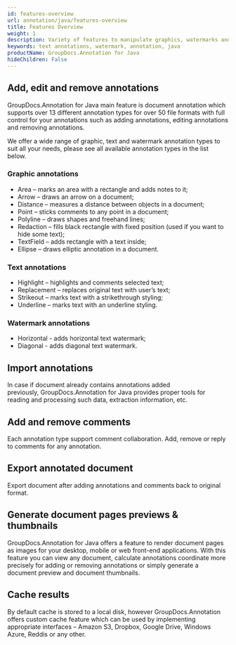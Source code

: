 ```yaml
---
id: features-overview
url: annotation/java/features-overview
title: Features Overview
weight: 1
description: Variety of features to manipulate graphics, watermarks and text annotations by using Java
keywords: text annotations, watermark, annotation, java
productName: GroupDocs.Annotation for Java
hideChildren: False
---
```

## Add, edit and remove annotations

GroupDocs.Annotation for Java main feature is document annotation which supports over 13 different annotation types for over 50 file formats with full control for your annotations such as adding annotations, editing annotations and removing annotations.

We offer a wide range of graphic, text and watermark annotation types to suit all your needs, please see all available annotation types in the list below.

### Graphic annotations

*   Area – marks an area with a rectangle and adds notes to it;
*   Arrow – draws an arrow on a document;
*   Distance – measures a distance between objects in a document;
*   Point – sticks comments to any point in a document;
*   Polyline – draws shapes and freehand lines;
*   Redaction – fills black rectangle with fixed position (used if you want to hide some text);
*   TextField – adds rectangle with a text inside;
*   Ellipse – draws elliptic annotation in a document.

### Text annotations

*   Highlight – highlights and comments selected text;
*   Replacement – replaces original text with user’s text;
*   Strikeout – marks text with a strikethrough styling;
*   Underline – marks text with an underline styling.

### Watermark annotations

*   Horizontal - adds horizontal text watermark;
*   Diagonal - adds diagonal text watermark.

## Import annotations

In case if document already contains annotations added previously, GroupDocs.Annotation for Java provides proper tools for reading and processing such data, extraction information, etc.

## Add and remove comments

Each annotation type support comment collaboration. Add, remove or reply to comments for any annotation.

## Export annotated document

Export document after adding annotations and comments back to original format. 

## Generate document pages previews & thumbnails

GroupDocs.Annotation for Java offers a feature to render document pages as images for your desktop, mobile or web front-end applications. With this feature you can view any document, calculate annotations coordinate more precisely for adding or removing annotations or simply generate a document preview and document thumbnails.

## Cache results

By default cache is stored to a local disk, however GroupDocs.Annotation offers custom cache feature which can be used by implementing appropriate interfaces – Amazon S3, Dropbox, Google Drive, Windows Azure, Reddis or any other.
